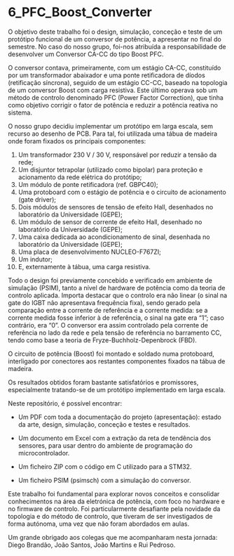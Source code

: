 # 6_PFC_Boost_Converter

O objetivo deste trabalho foi o design, simulação, conceção e teste de um protótipo funcional de um conversor de potência, a apresentar no final do semestre. No caso do nosso grupo, foi-nos atribuída a responsabilidade de desenvolver um Conversor CA-CC do tipo Boost PFC.

O conversor contava, primeiramente, com um estágio CA-CC, constituído por um transformador abaixador e uma ponte retificadora de díodos (retificação síncrona), seguido de um estágio CC-CC, baseado na topologia de um conversor Boost com carga resistiva. Este último operava sob um método de controlo denominado PFC (Power Factor Correction), que tinha como objetivo corrigir o fator de potência e reduzir a potência reativa no sistema.

O nosso grupo decidiu implementar um protótipo em larga escala, sem recurso ao desenho de PCB. Para tal, foi utilizada uma tábua de madeira onde foram fixados os principais componentes:

1. Um transformador 230 V / 30 V, responsável por reduzir a tensão da rede;
2. Um disjuntor tetrapolar (utilizado como bipolar) para proteção e acionamento da rede elétrica do protótipo;
3. Um módulo de ponte retificadora (ref. GBPC40);
4. Uma protoboard com o estágio de potência e o circuito de acionamento (gate driver);
5. Dois módulos de sensores de tensão de efeito Hall, desenhados no laboratório da Universidade (GEPE);
6. Um módulo de sensor de corrente de efeito Hall, desenhado no laboratório da Universidade (GEPE);
7. Uma caixa dedicada ao acondicionamento de sinal, desenhada no laboratório da Universidade (GEPE);
8. Uma placa de desenvolvimento NUCLEO-F767ZI;
9. Um indutor;
10. E, externamente à tábua, uma carga resistiva.

Todo o design foi previamente concebido e verificado em ambiente de simulação (PSIM), tanto a nível de hardware de potência como da teoria de controlo aplicada. Importa destacar que o controlo era não linear (o sinal na gate do IGBT não apresentava frequência fixa), sendo gerado pela comparação entre a corrente de referência e a corrente medida: se a corrente medida fosse inferior à de referência, o sinal na gate era “1”; caso contrário, era “0”. O conversor era assim controlado pela corrente de referência no lado da rede e pela tensão de referência no barramento CC, tendo como base a teoria de Fryze-Buchholz-Depenbrock (FBD).

O circuito de potência (Boost) foi montado e soldado numa protoboard, interligado por conectores aos restantes componentes fixados na tábua de madeira.

Os resultados obtidos foram bastante satisfatórios e promissores, especialmente tratando-se de um protótipo implementado em larga escala.

Neste repositório, é possível encontrar:

- Um PDF com toda a documentação do projeto (apresentação): estado da arte, design, simulação, conceção e testes e resultados.

- Um documento em Excel com a extração da reta de tendência dos sensores, para usar dentro do ambiente de programação do microcontrolador.

- Um ficheiro ZIP com o código em C utilizado para a STM32.

- Um ficheiro PSIM (psimsch) com a simulação do conversor.

Este trabalho foi fundamental para explorar novos conceitos e consolidar conhecimentos na área da eletrónica de potência, com foco no hardware e no firmware de controlo. Foi particularmente desafiante pela novidade da topologia e do método de controlo, que tiveram de ser investigados de forma autónoma, uma vez que não foram abordados em aulas.

Um grande obrigado aos colegas que me acompanharam nesta jornada: Diego Brandão, João Santos, João Martins e Rui Pedroso.
